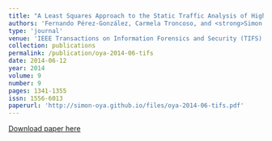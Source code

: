 ```yaml
---
title: "A Least Squares Approach to the Static Traffic Analysis of High-Latency Anonymous Communication Systems"
authors: 'Fernando Pérez-González, Carmela Troncoso, and <strong>Simon Oya</strong>'
type: 'journal'
venue: 'IEEE Transactions on Information Forensics and Security (TIFS)'
collection: publications
permalink: /publication/oya-2014-06-tifs
date: 2014-06-12
year: 2014
volume: 9
number: 9
pages: 1341-1355
issn: 1556-6013
paperurl: 'http://simon-oya.github.io/files/oya-2014-06-tifs.pdf'
---
```


[Download paper here](http://simon-oya.github.io/files/oya-2014-06-tifs.pdf)
